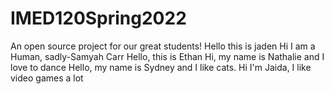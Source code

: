 # IMED120Spring2022
An open source project for our great students!
Hello this is jaden
Hi I am a Human, sadly-Samyah Carr
Hello, this is Ethan
Hi, my name is Nathalie and I love to dance
Hello, my name is Sydney and I like cats.
Hi I'm Jaida, I like video games a lot